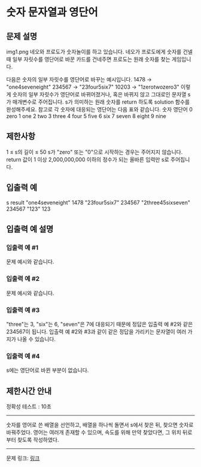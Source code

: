 # 숫자 문자열과 영단어
## 문제 설명

img1.png
네오와 프로도가 숫자놀이를 하고 있습니다. 네오가 프로도에게 숫자를 건넬 때 일부 자릿수를 영단어로 바꾼 카드를 건네주면 프로도는 원래 숫자를 찾는 게임입니다.

다음은 숫자의 일부 자릿수를 영단어로 바꾸는 예시입니다.
1478 → "one4seveneight"
234567 → "23four5six7"
10203 → "1zerotwozero3"
이렇게 숫자의 일부 자릿수가 영단어로 바뀌어졌거나, 혹은 바뀌지 않고 그대로인 문자열 s가 매개변수로 주어집니다. s가 의미하는 원래 숫자를 return 하도록 solution 함수를 완성해주세요.
참고로 각 숫자에 대응되는 영단어는 다음 표와 같습니다.
숫자	영단어
0	zero
1	one
2	two
3	three
4	four
5	five
6	six
7	seven
8	eight
9	nine
## 제한사항
1 ≤ s의 길이 ≤ 50
s가 "zero" 또는 "0"으로 시작하는 경우는 주어지지 않습니다.
return 값이 1 이상 2,000,000,000 이하의 정수가 되는 올바른 입력만 s로 주어집니다.
## 입출력 예
s	result
"one4seveneight"	1478
"23four5six7"	234567
"2three45sixseven"	234567
"123"	123
## 입출력 예 설명
### 입출력 예 #1
문제 예시와 같습니다.
### 입출력 예 #2
문제 예시와 같습니다.
### 입출력 예 #3
"three"는 3, "six"는 6, "seven"은 7에 대응되기 때문에 정답은 입출력 예 #2와 같은 234567이 됩니다.
입출력 예 #2와 #3과 같이 같은 정답을 가리키는 문자열이 여러 가지가 나올 수 있습니다.
### 입출력 예 #4
s에는 영단어로 바뀐 부분이 없습니다.
## 제한시간 안내
정확성 테스트 : 10초

***

숫자를 영어로 쓴 배열을 선언하고, 배열을 하나씩 돌면서 s에서 찾은 뒤, 찾으면 숫자로 바꿔주었다.
영어는 여러개 존재할 수 있으며, 속도를 위해 만약 찾았다면, 그 위치 뒤로부터 찾도록 작성하였다.

***
문제 링크: [링크](https://school.programmers.co.kr/learn/courses/30/lessons/81301)